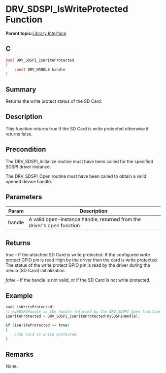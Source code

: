 # DRV\_SDSPI\_IsWriteProtected Function

**Parent topic:**[Library Interface](GUID-7A1B4F41-7CC6-49CF-941E-25265059D247.md)

## C

```c
bool DRV_SDSPI_IsWriteProtected
(
    const DRV_HANDLE handle
)
```

## Summary

Returns the write protect status of the SD Card.

## Description

This function returns true if the SD Card is write protected otherwise it<br />returns false.

## Precondition

The DRV\_SDSPI\_Initialize routine must have been called for the specified SDSPI driver instance.

The DRV\_SDSPI\_Open routine must have been called to obtain a valid opened device handle.

## Parameters

|Param|Description|
|-----|-----------|
|handle|A valid open-instance handle, returned from the driver's open function|

## Returns

*true* - If the attached SD Card is write protected. If the configured write protect GPIO pin is read High by the driver then the card is write protected. The status of the write protect GPIO pin is read by the driver during the media \(SD Card\) initialization.

*false* - If the handle is not valid, or if the SD Card is not write protected.

## Example

```c
bool isWriteProtected;
// mySDSPIHandle is the handle returned by the DRV_SDSPI_Open function.
isWriteProtected = DRV_SDSPI_IsWriteProtected(mySDSPIHandle);

if (isWriteProtected == true)
{
    //SD Card is write protected.
}

```

## Remarks

None.

